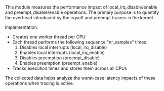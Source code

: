 This module measures the performance impact of local_irq_disable/enable and
preempt_disable/enable operations. The primary purpose is to quantify the
overhead introduced by the irqsoff and preempt tracers in the kernel.

Implementation:
* Creates one worker thread per CPU
* Each thread performs the following sequence "nr_samples" times:
  1. Disables local interrupts (local_irq_disable)
  2. Enables local interrupts (local_irq_enable)
  3. Disables preemption (preempt_disable)
  4. Enables preemption (preempt_enable)
* Tracks execution times and stores them across all CPUs

The collected data helps analyze the worst-case latency impacts of these
operations when tracing is active.


